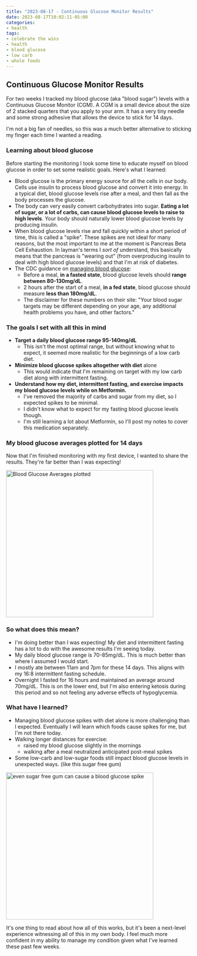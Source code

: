 ```yaml
---
title: "2023-08-17 - Continuous Glucose Monitor Results"
date: 2023-08-17T10:02:11-05:00
categories:
- health
tags:
- celebrate the wins
- health
- blood glucose
- low carb
- whole foods
---
```


## Continuous Glucose Monitor Results

For two weeks I tracked my blood glucose (aka "blood sugar") levels with a Continuous Glucose Monitor (CGM).  A CGM is a small device about the size of 2 stacked quarters that you apply to your arm.  It has a very tiny needle and some strong adhesive that allows the device to stick for 14 days.

I'm not a big fan of needles, so this was a much better alternative to sticking my finger each time I wanted a reading.

### Learning about blood glucose

Before starting the monitoring I took some time to educate myself on blood glucose in order to set some realistic goals.  Here's what I learned:

- Blood glucose is the primary energy source for all the cells in our body.  Cells use insulin to process blood glucose and convert it into energy.  In a typical diet, blood glucose levels rise after a meal, and then fall as the body processes the glucose.
- The body can very easily convert carbohydrates into sugar.  **Eating a lot of sugar, or a lot of carbs, can cause blood glucose levels to raise to high levels**. Your body should naturally lower blood glucose levels by producing insulin.
- When blood glucose levels rise and fall quickly within a short period of time, this is called a "spike".  These spikes are not ideal for many reasons, but the most important to me at the moment is Pancreas Beta Cell Exhaustion.  In layman's terms I *sort of* understand, this basically means that the pancreas is "wearing out" (from overproducing insulin to deal with high blood glucose levels) and that I'm at risk of diabetes.
- The CDC guidance on [managing blood glucose](https://www.cdc.gov/diabetes/managing/manage-blood-sugar.html):
    - Before a meal, **in a fasted state**, blood glucose levels should **range between 80-130mg/dL**.
    - 2 hours after the start of a meal, **in a fed state**, blood glucose should measure **less than 180mg/dL**.
    - The disclaimer for these numbers on their site: "Your blood sugar targets may be different depending on your age, any additional health problems you have, and other factors."

### The goals I set with all this in mind
- **Target a daily blood glucose range 95-140mg/dL**
    - This isn't the most optimal range, but without knowing what to expect, it seemed more realistic for the beginnings of a low carb diet.
- **Minimize blood glucose spikes altogether with diet** alone
    - This would indicate that I'm remaining on target with my low carb diet along with intermittent fasting.
- **Understand how my diet, intermittent fasting, and exercise impacts my blood glucose levels while on Metformin.**
    - I've removed the majority of carbs and sugar from my diet, so I expected spikes to be minimal.
    - I didn't know what to expect for my fasting blood glucose levels though.
    - I'm still learning a lot about Metformin, so I'll post my notes to cover this medication separately.

### My blood glucose averages plotted for 14 days

Now that I'm finished monitoring with my first device, I wanted to share the results.  They're far better than I was expecting!

<img src="/images/2023-08-17-blood-glucose-averages-plot.jpg" alt="Blood Glucose Averages plotted" width="400" />

### So what does this mean?
- I'm doing better than I was expecting!  My diet and intermittent fasting has a lot to do with the awesome results I'm seeing today.
- My daily blood glucose range is 70-85mg/dL.  This is much better than where I assumed I would start.
- I mostly ate between 11am and 7pm for these 14 days.  This aligns with my 16:8 intermittent fasting schedule.
- Overnight I fasted for 16 hours and maintained an average around 70mg/dL.  This is on the lower end, but I'm also entering ketosis during this period and so not feeling any adverse effects of hypoglycemia.

### What have I learned?
- Managing blood glucose spikes with diet alone is more challenging than I expected.  Eventually I will learn which foods cause spikes for me, but I'm not there today.
- Walking longer distances for exercise:
    - raised my blood glucose slightly in the mornings
    - walking after a meal neutralized anticipated post-meal spikes
- Some low-carb and low-sugar foods still impact blood glucose levels in unexpected ways. (like this sugar free gum)
<img src="/images/2023-08-13-sugar-free-gum-triggers-blood-glucose-spike.jpg" alt="even sugar free gum can cause a blood glucose spike" width="400" />


It's one thing to read about how all of this works, but it's been a next-level experience witnessing all of this in my own body.  I feel much more confident in my ability to manage my condition given what I've learned these past few weeks.
